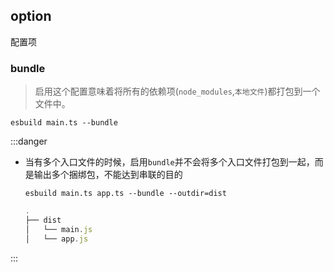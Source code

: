 ## option

配置项

### bundle

> 启用这个配置意味着将所有的依赖项(`node_modules`,`本地文件`)都打包到一个文件中。

```shell
esbuild main.ts --bundle
```

:::danger

- 当有多个入口文件的时候，启用`bundle`并不会将多个入口文件打包到一起，而是输出多个捆绑包，不能达到串联的目的

  ```shell
  esbuild main.ts app.ts --bundle --outdir=dist
  ```

  ```javascript title="多个入口多个输出文件"
  .
  ├── dist
  │   └── main.js
  │   └── app.js
  ```

:::
